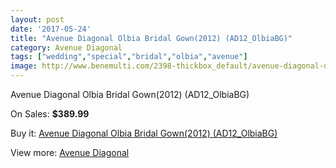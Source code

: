 ```yaml
---
layout: post
date: '2017-05-24'
title: "Avenue Diagonal Olbia Bridal Gown(2012) (AD12_OlbiaBG)"
category: Avenue Diagonal
tags: ["wedding","special","bridal","olbia","avenue"]
image: http://www.benemulti.com/2398-thickbox_default/avenue-diagonal-olbia-bridal-gown2012-ad12olbiabg.jpg
---
```

Avenue Diagonal Olbia Bridal Gown(2012) (AD12_OlbiaBG)

On Sales: **$389.99**
<a href="https://www.benemulti.com/en/avenue-diagonal/938-avenue-diagonal-olbia-bridal-gown2012-ad12olbiabg.html"><amp-img layout="responsive" width="600" height="600" src="//www.benemulti.com/2398-thickbox_default/avenue-diagonal-olbia-bridal-gown2012-ad12olbiabg.jpg" alt="Avenue Diagonal Olbia Bridal Gown(2012) (AD12_OlbiaBG) 0" /></a>
<a href="https://www.benemulti.com/en/avenue-diagonal/938-avenue-diagonal-olbia-bridal-gown2012-ad12olbiabg.html"><amp-img layout="responsive" width="600" height="600" src="//www.benemulti.com/2402-thickbox_default/avenue-diagonal-olbia-bridal-gown2012-ad12olbiabg.jpg" alt="Avenue Diagonal Olbia Bridal Gown(2012) (AD12_OlbiaBG) 1" /></a>
<a href="https://www.benemulti.com/en/avenue-diagonal/938-avenue-diagonal-olbia-bridal-gown2012-ad12olbiabg.html"><amp-img layout="responsive" width="600" height="600" src="//www.benemulti.com/2401-thickbox_default/avenue-diagonal-olbia-bridal-gown2012-ad12olbiabg.jpg" alt="Avenue Diagonal Olbia Bridal Gown(2012) (AD12_OlbiaBG) 2" /></a>
<a href="https://www.benemulti.com/en/avenue-diagonal/938-avenue-diagonal-olbia-bridal-gown2012-ad12olbiabg.html"><amp-img layout="responsive" width="600" height="600" src="//www.benemulti.com/2400-thickbox_default/avenue-diagonal-olbia-bridal-gown2012-ad12olbiabg.jpg" alt="Avenue Diagonal Olbia Bridal Gown(2012) (AD12_OlbiaBG) 3" /></a>
<a href="https://www.benemulti.com/en/avenue-diagonal/938-avenue-diagonal-olbia-bridal-gown2012-ad12olbiabg.html"><amp-img layout="responsive" width="600" height="600" src="//www.benemulti.com/2399-thickbox_default/avenue-diagonal-olbia-bridal-gown2012-ad12olbiabg.jpg" alt="Avenue Diagonal Olbia Bridal Gown(2012) (AD12_OlbiaBG) 4" /></a>

Buy it: [Avenue Diagonal Olbia Bridal Gown(2012) (AD12_OlbiaBG)](https://www.benemulti.com/en/avenue-diagonal/938-avenue-diagonal-olbia-bridal-gown2012-ad12olbiabg.html "Avenue Diagonal Olbia Bridal Gown(2012) (AD12_OlbiaBG)")

View more: [Avenue Diagonal](https://www.benemulti.com/en/14-avenue-diagonal "Avenue Diagonal")